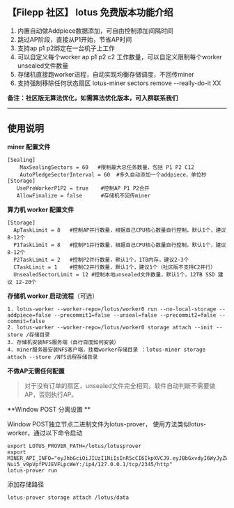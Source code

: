 ## 【Filepp 社区】 lotus 免费版本功能介绍

 1. 内置自动做Addpiece数据添加，可自由控制添加间隔时间
 2. 跳过AP阶段，直接从P1开始，节省AP时间
 3. 支持ap p1 p2绑定在一台机子上工作
 4. 可以自定义每个worker ap p1 p2 c2 工作数量，可以自定义限制每个worker unsealed文件数量
 5. 存储机直接跑worker进程，自动实现均衡存储调度，不回传miner
 6. 支持强制移除任何状态扇区 lotus-miner sectors remove --really-do-it  XX

**备注：社区版无算法优化，如需算法优化版本，可入群联系我们**
 
---

## 使用说明
**miner 配置文件**

```
[Sealing]
    MaxSealingSectors = 60   #限制最大总任务数量，包括 P1 P2 C12
    AutoPledgeSectorInterval = 60  #多久自动添加一个addpiece，单位秒
[Storage]
   UsePreWorkerP1P2 = true    #控制AP P1 P2合并
   AllowFinalize = false      #存储机不回传miner
```


**算力机 worker 配置文件**

```
[Storage]
  ApTaskLimit = 8   #控制AP并行数量，根据自己CPU核心数量自行控制，默认1个，建议8-12个
  P1TaskLimit = 8   #控制P1并行数量，根据自己CPU核心数量自行控制，默认1个，建议8-12个
  P2TaskLimit = 2   #控制P2并行数量，默认1个，1TB内存，建议2-3个
  CTaskLimit = 1    #控制C2并行数量，默认1个，建议1个（社区版不支持C2并行）
  UnsealedSectorLimit = 12 #控制本地unsealed文件数量，默认1个，12TB SSD 建议 12-20个
```  
  
**存储机 worker 启动流程**（可选）

```
1. lotus-worker --worker-repo=/lotus/worker0 run --no-local-storage --addpiece=false --precommit1=false --unseal=false --precommit2=false --commit=false 
2. lotus-worker --worker-repo=/lotus/worker0 storage attach --init --store /存储目录
3. 存储机安装NFS服务端（自行百度如何安装）
4. miner服务器安装NFS客户端，挂载worker存储目录 ：lotus-miner storage attach --store /NFS远程存储目录
```

**不做AP无需任何配置**
> 对于没有订单的扇区，unsealed文件完全相同，软件自动判断不需要做AP，否则执行AP。


**Window POST 分离设置 **

Window POST独立节点二进制文件为lotus-prover， 使用方法类似lotus-worker，通过以下命令启动
```
export LOTUS_PROVER_PATH=/lotus/lotusprover
export MINER_API_INFO="eyJhbGciOiJIUzI1NiIsInR5cCI6IkpXVCJ9.eyJBbGxvdyI6WyJyZWFkIiwid3JpdGUiLCJzaWduIiwiYWRtaW4iXX0.9TyrJzhX3FBVYxLUHoz-Nui5_v9pVpfPVJEVFLpcWeY:/ip4/127.0.0.1/tcp/2345/http"
lotus-prover run
```
添加存储路径

```
lotus-prover storage attach /lotus/data

```

